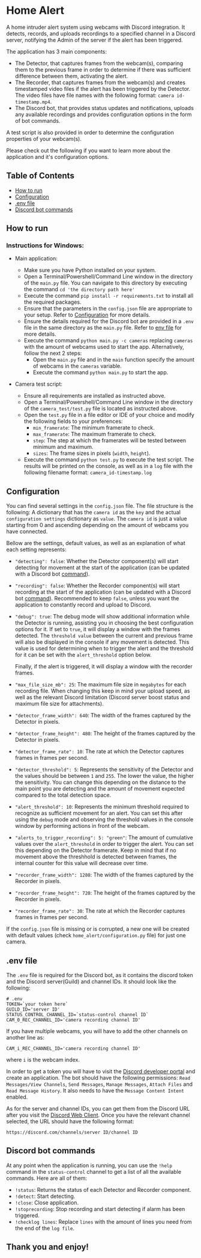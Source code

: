 # Home Alert
A home intruder alert system using webcams with Discord integration. It detects, records, and uploads recordings to a specified channel in a Discord server, notifying the Admin of the server if the alert has been triggered.

The application has 3 main components:
- The Detector, that captures frames from the webcam(s), comparing them to the previous frame in order to determine if there was sufficient difference between them, activating the alert.
- The Recorder, that captures frames from the webcam(s) and creates timestamped video files if the alert has been triggered by the Detector. The video files have file names with the following format: `camera id-timestamp.mp4`.
- The Discord bot, that provides status updates and notifications, uploads any available recordings and provides configuration options in the form of bot commands.

A test script is also provided in order to determine the configuration properties of your webcam(s).

Please check out the following if you want to learn more about the application and it's configuration options.

## Table of Contents
- [How to run](#how-to-run)
- [Configuration](#configuration)
- [.env file](#env-file)
- [Discord bot commands](#discord-bot-commands)


## How to run

### Instructions for Windows:
- Main application:
    - Make sure you have Python installed on your system.
    - Open a Terminal/Powershell/Command Line window in the directory of the `main.py` file. You can navigate to this directory by executing the command `cd 'the directory path here'`
    - Execute the command `pip install -r requirements.txt` to install all the required packages.
    - Ensure that the parameters in the `config.json` file are appropriate to your setup. Refer to [Configuration](#configuration) for more details.
    - Ensure the details required for the Discord bot are provided in a `.env` file in the same directory as the `main.py` file. Refer to [env file](#env-file) for more details.
    - Execute the command `python main.py -c cameras` replacing `cameras` with the amount of webcams used to start the app. Alternatively, follow the next 2 steps:
        - Open the `main.py` file and in the `main` function specify the amount of webcams in the `cameras` variable.
        - Execute the command `python main.py` to start the app.

- Camera test script:
    - Ensure all requirements are installed as instructed above.
    - Open a Terminal/Powershell/Command Line window in the directory of the `camera_test/test.py` file is located as instructed above.
    - Open the `test.py` file in a file editor or IDE of your choice and modify the following fields to your preferences:
        - `min_framerate`: The minimum framerate to check.
        - `max_framerate`: The maximum framerate to check.
        - `step`: The step at which the framerates will be tested between minimum and maximum.
        - `sizes`: The frame sizes in pixels (`width`, `height`).
    - Execute the command `python test.py` to execute the test script. The results will be printed on the console, as well as in a `log` file with the following filename format: `camera_id-timestamp.log`

## Configuration

You can find several settings in the `config.json` file. The file structure is the following: A dictionary that has the `camera id` as the `key` and the actual `configuration settings` dictionary as `value`. The `camera id` is just a value starting from 0 and ascending depending on the amount of webcams you have connected.

Bellow are the settings, default values, as well as an explanation of what each setting represents:

- `"detecting": false`: Whether the Detector component(s) will start detecting for movement at the start of the application (can be updated with a Discord bot [command](#discord-bot-commands)).
- `"recording": false`: Whether the Recorder component(s) will start recording at the start of the application (can be updated with a Discord bot [command](#discord-bot-commands)). Recommended to keep `false`, unless you want the application to constantly record and upload to Discord.
- `"debug": true`: The debug mode will show additional information while the Detector is running, assisting you in choosing the best configuration options for it. If set to `true`, it will display a window with the frames detected. The `threshold value` between the current and previous frame will also be displayed in the console if any movement is detected. This value is used for determining when to trigger the alert and the threshold for it can be set with the `alert_threshold` option below.

    Finally, if the alert is triggered, it will display a window with the recorder frames.
- `"max_file_size_mb": 25`: The maximum file size in `megabytes` for each recording file. When changing this keep in mind your upload speed, as well as the relevant Discord limitation (Discord server boost status and maximum file size for attachments).
- `"detector_frame_width": 640`: The width of the frames captured by the Detector in pixels.
- `"detector_frame_height": 480`: The height of the frames captured by the Detector in pixels.
- `"detector_frame_rate": 10`: The rate at which the Detector captures frames in frames per second.
- `"detector_threshold": 5`: Represents the sensitivity of the Detector and the values should be between `1` and `255`. The lower the value, the higher the sensitivity. You can change this depending on the distance to the main point you are detecting and the amount of movement expected compared to the total detection space.
- `"alert_threshold": 10`: Represents the minimum threshold required to recognize as sufficient movement for an alert. You can set this after using the `debug` mode and observing the threshold values in the console window by performing actions in front of the webcam.
- `"alerts_to_trigger_recording": 5: "green"`: The amount of cumulative values over the `alert_threshold` in order to trigger the alert. You can set this depending on the Detector framerate. Keep in mind that if no movement above the threshhold is detected between frames, the internal counter for this value will decrease over time.
- `"recorder_frame_width": 1280`: The width of the frames captured by the Recorder in pixels.
- `"recorder_frame_height": 720`: The height of the frames captured by the Recorder in pixels.
- `"recorder_frame_rate": 30`: The rate at which the Recorder captures frames in frames per second.

If the `config.json` file is missing or is corrupted, a new one will be created with default values (check `home_alert/configuration.py` file) for just one camera.

## .env file

The `.env` file is required for the Discord bot, as it contains the discord token and the Discord server(Guild) and channel IDs. It should look like the following:

    # .env
    TOKEN=`your token here`
    GUILD_ID='server ID'
    STATUS_CONTROL_CHANNEL_ID=`status-control channel ID`
    CAM_0_REC_CHANNEL_ID='camera recording channel ID'

If you have multiple webcams, you will have to add the other channels on another line as: 

`CAM_i_REC_CHANNEL_ID='camera recording channel ID'`

where `i` is the webcam index.

In order to get a token you will have to visit the [Discord developer portal](https://discord.com/developers/applications) and create an application. The bot should have the following permissions: `Read Messages/View Channels`, `Send Messages`, `Manage Messages`, `Attach Files` and `Read Message History`. It also needs to have the `Message Content Intent` enabled.

As for the server and channel IDs, you can get them from the Discord URL after you visit the [Discord Web Client](https://discord.com/app). Once you have the relevant channel selected, the URL should have the following format:

`https://discord.com/channels/server ID/channel ID`

## Discord bot commands

At any point when the application is running, you can use the `!help` command in the `status-control` channel to get a list of all the available commands. Here are all of them:

- `!status`: Returns the status of each Detector and Recorder component.
- `!detect`: Start detecting.
- `!close`: Close application.
- `!stoprecording`: Stop recording and start detecting if alarm has been triggered.
- `!checklog lines`: Replace `lines` with the amount of lines you need from the end of the `log file`.


## Thank you and enjoy!